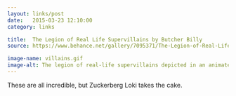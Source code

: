 ```yaml
---
layout: links/post
date:   2015-03-23 12:10:00
category: links

title:  The Legion of Real Life Supervillains by Butcher Billy
source: https://www.behance.net/gallery/7095371/The-Legion-of-Real-Life-Supervillains-by-Butcher-Billy

image-name: villains.gif
image-alt: The legion of real-life supervillains depicted in an animated GIF
---
```


These are all incredible, but Zuckerberg Loki takes the cake.
          
  